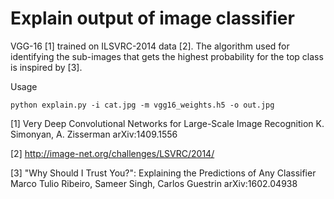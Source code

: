 # Explain output of image classifier

VGG-16 [1] trained on  ILSVRC-2014 data [2].
The algorithm used for identifying the sub-images that gets the highest probability for
the top class is inspired by [3].

Usage
```
python explain.py -i cat.jpg -m vgg16_weights.h5 -o out.jpg
```

[1] Very Deep Convolutional Networks for Large-Scale Image Recognition
K. Simonyan, A. Zisserman
arXiv:1409.1556

[2] http://image-net.org/challenges/LSVRC/2014/

[3] "Why Should I Trust You?": Explaining the Predictions of Any Classifier
Marco Tulio Ribeiro, Sameer Singh, Carlos Guestrin
arXiv:1602.04938

